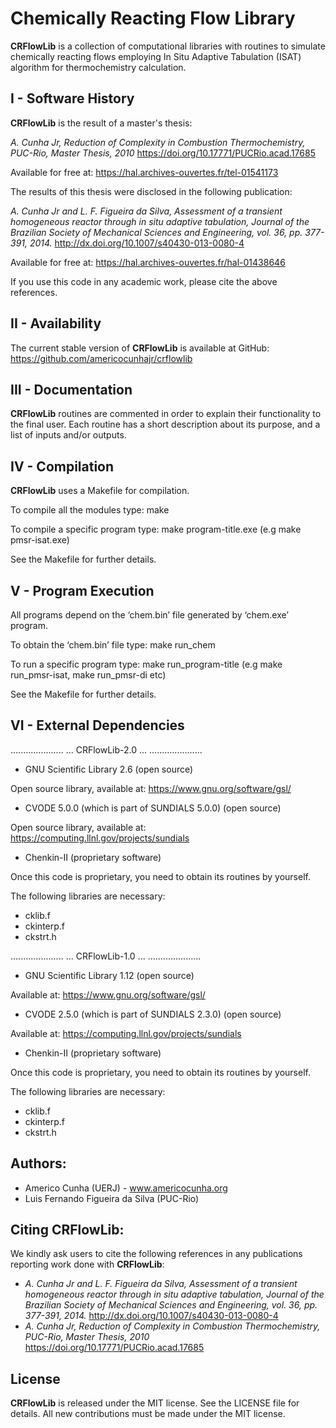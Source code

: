 # Chemically Reacting Flow Library

**CRFlowLib** is a collection of computational libraries with routines to simulate chemically reacting flows employing In Situ Adaptive Tabulation (ISAT) algorithm for thermochemistry calculation.

## I - Software History

**CRFlowLib** is the result of a master's thesis:

*A. Cunha Jr, Reduction of Complexity in Combustion Thermochemistry, PUC-Rio, Master Thesis, 2010* https://doi.org/10.17771/PUCRio.acad.17685
 
Available for free at: https://hal.archives-ouvertes.fr/tel-01541173

The results of this thesis were disclosed in the following publication:

*A. Cunha Jr and L. F. Figueira da Silva, Assessment of a transient homogeneous reactor through in situ adaptive tabulation, Journal of the Brazilian Society of Mechanical Sciences and Engineering, vol. 36, pp. 377-391, 2014.* http://dx.doi.org/10.1007/s40430-013-0080-4
 
Available for free at: https://hal.archives-ouvertes.fr/hal-01438646

If you use this code in any academic work, please cite the above references.

## II - Availability

The current stable version of **CRFlowLib** is available at GitHub:
https://github.com/americocunhajr/crflowlib


## III - Documentation

**CRFlowLib** routines are commented in order to explain their functionality to the final user. Each routine has a short description about its purpose, and a list of inputs and/or outputs.


## IV - Compilation

**CRFlowLib** uses a Makefile for compilation. 

To compile all the modules type: make

To compile a specific program type: make program-title.exe
(e.g make pmsr-isat.exe)

See the Makefile for further details.


## V - Program Execution

All programs depend on the ‘chem.bin’ file generated by ‘chem.exe’ program.

To obtain the ‘chem.bin’ file type: make run_chem

To run a specific program type: make run_program-title 
(e.g make run_pmsr-isat, make run_pmsr-di etc)

See the Makefile for further details.


## VI - External Dependencies

 .....................
 ... CRFlowLib-2.0 ...
 .....................

 * GNU Scientific Library 2.6 
 (open source)

 Open source library, available at: https://www.gnu.org/software/gsl/

 * CVODE 5.0.0 (which is part of SUNDIALS 5.0.0)
 (open source)

 Open source library, available at: https://computing.llnl.gov/projects/sundials

 * Chenkin-II
 (proprietary software) 

 Once this code is proprietary, you need to obtain its routines by yourself.

 The following libraries are necessary:
 - cklib.f
 - ckinterp.f
 - ckstrt.h


 .....................
 ... CRFlowLib-1.0 ...
 .....................

 * GNU Scientific Library 1.12
 (open source)

 Available at: https://www.gnu.org/software/gsl/

 * CVODE 2.5.0 (which is part of SUNDIALS 2.3.0)
 (open source)

 Available at: https://computing.llnl.gov/projects/sundials

 * Chenkin-II
 (proprietary software)

Once this code is proprietary, you need to obtain its routines by yourself.

The following libraries are necessary:
 - cklib.f
 - ckinterp.f
 - ckstrt.h

## Authors:
- Americo Cunha (UERJ) - www.americocunha.org
- Luis Fernando Figueira da Silva (PUC-Rio)

## Citing **CRFlowLib**:

We kindly ask users to cite the following references in any publications reporting work done with **CRFlowLib**:

- *A. Cunha Jr and L. F. Figueira da Silva, Assessment of a transient homogeneous reactor through in situ adaptive tabulation, Journal of the Brazilian Society of Mechanical Sciences and Engineering, vol. 36, pp. 377-391, 2014.* http://dx.doi.org/10.1007/s40430-013-0080-4
- *A. Cunha Jr, Reduction of Complexity in Combustion Thermochemistry, PUC-Rio, Master Thesis, 2010* https://doi.org/10.17771/PUCRio.acad.17685

## License

**CRFlowLib** is released under the MIT license. See the LICENSE file for details. All new contributions must be made under the MIT license.
